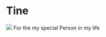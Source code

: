 # Tine
![](https://visit-counter.vercel.app/counter.png?page=Yuji/tinee)
For the my special Person in my life
